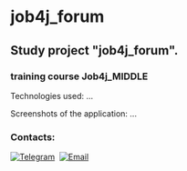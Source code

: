 # job4j_forum



## Study project "job4j_forum".
### training course Job4j_MIDDLE

Technologies used:
...

Screenshots of the application:
...



### Contacts:
[![Telegram](https://img.shields.io/badge/-telegram-grey?style=flat&logo=telegram&logoColor=white)](https://t.me/Evgeny_Zakharov)&nbsp;
[![Email](https://img.shields.io/badge/@%20email-005FED?style=flat&logo=mail&logoColor=white)](mailto:e.g.zakharov@gmail.com)&nbsp;